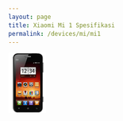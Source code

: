```yaml
---
layout: page
title: Xiaomi Mi 1 Spesifikasi 
permalink: /devices/mi/mi1
---
```


<img src="/devices/mi1.png">
